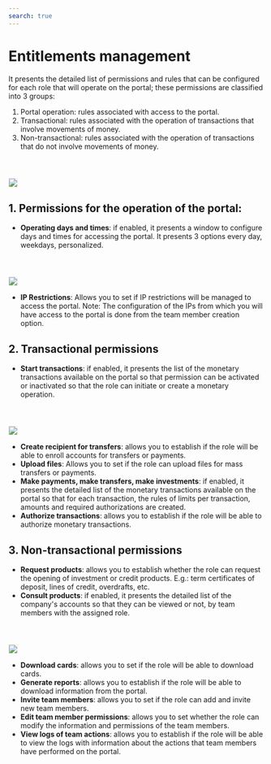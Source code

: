 ```yaml
---
search: true
---
```


# Entitlements management

It presents the detailed list of permissions and rules that can be configured for each role that will operate on the portal; these permissions are classified into 3 groups: 

1. Portal operation: rules associated with access to the portal.
2. Transactional: rules associated with the operation of transactions that involve movements of money.
3. Non-transactional: rules associated with the operation of transactions that do not involve movements of money. 

<img src="/assets/img/dynamic/experiences/business/entitlement-management.jpg" style="border: 1px solid #EEE; margin-top: 40px">

## 1. Permissions for the operation of the portal:
- **Operating days and times**: if enabled, it presents a window to configure days and times for accessing the portal. It presents 3 options every day, weekdays, personalized.

<img src="/assets/img/dynamic/experiences/business/entitlement-management-portal-operation.jpg" style="border: 1px solid #EEE; margin-top: 40px">

- **IP Restrictions**: Allows you to set if IP restrictions will be managed to access the portal. Note: The configuration of the IPs from which you will have access to the portal is done from the team member creation option.

## 2. Transactional permissions

- **Start transactions**: if enabled, it presents the list of the monetary transactions available on the portal so that permission can be activated or inactivated so that the role can initiate or create a monetary operation.

<img src="/assets/img/dynamic/experiences/business/entitlement-management-initiate-transactions.jpg" style="border: 1px solid #EEE; margin-top: 40px">

- **Create recipient for transfers**: allows you to establish if the role will be able to enroll accounts for transfers or payments.
- **Upload files**: Allows you to set if the role can upload files for mass transfers or payments.
- **Make payments, make transfers, make investments**: if enabled, it presents the detailed list of the monetary transactions available on the portal so that for each transaction, the rules of limits per transaction, amounts and required authorizations are created.
- **Authorize transactions**: allows you to establish if the role will be able to authorize monetary transactions.

## 3. Non-transactional permissions

- **Request products**: allows you to establish whether the role can request the opening of investment or credit products. E.g.: term certificates of deposit, lines of credit, overdrafts, etc. 
- **Consult products**: if enabled, it presents the detailed list of the company's accounts so that they can be viewed or not, by team members with the assigned role.

 <img src="/assets/img/dynamic/experiences/business/entitlement-management-product-inquiry.jpg" style="border: 1px solid #EEE; margin-top: 40px"> 

- **Download cards**: allows you to set if the role will be able to download cards. 
- **Generate reports**: allows you to establish if the role will be able to download information from the portal. 
- **Invite team members**: allows you to set if the role can add and invite new team members.
- **Edit team member permissions**: allows you to set whether the role can modify the information and permissions of the team members.
- **View logs of team actions**: allows you to establish if the role will be able to view the logs with information about the actions that team members have performed on the portal.
